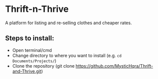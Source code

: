 # Thrift-n-Thrive
A platform for listing and re-selling clothes and cheaper rates.

## Steps to install:
- Open terminal/cmd
- Change directory to where you want to install (e.g. `cd Documents/Projects/`)
- Clone the repository (git clone https://github.com/MysticHqra/Thrift-and-Thrive.git)